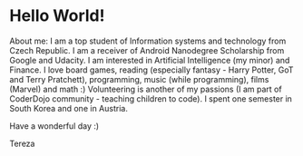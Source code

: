 # Hello World!

About me: I am a top student of Information systems and technology from Czech Republic. I am a receiver of Android Nanodegree Scholarship from Google and Udacity. I am interested in Artificial Intelligence (my minor) and Finance. I love board games, reading (especially fantasy - Harry Potter, GoT and Terry Pratchett), programming, music (while programming), films (Marvel) and math :) Volunteering is another of my passions (I am part of CoderDojo community - teaching children to code). I spent one semester in South Korea and one in Austria. 

Have a wonderful day :)

Tereza
